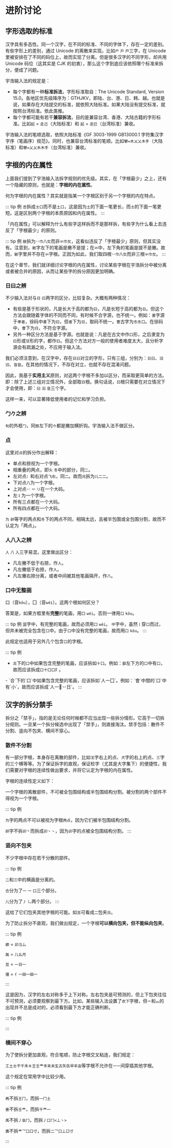 <script setup>
import Chaifen from '@/chaifen/Chaifen.vue'
</script>

# 进阶讨论

## 字形选取的标准

汉字具有多态性。同一个汉字，在不同的标准、不同的字体下，存在一定的差别。有些字形上的差别，通过 Unicode 的离散来实现。比如`户` `戶` `戸`三字，在 Unicode 里被安排在了不同的码位上，故而实现了分离。但是很多汉字的不同字形，却共用 Unicode 码位（这其实是 CJK 的初衷），那么这个字到底应该依照哪个标准来拆分，便成了问题。

宇浩输入法的规定是：

- 每个字都有一种**标准拆法**，字形标准取自：The Unicode Standard, Version 15.0。各地区优先级降序为：GTHJKV，即陆、台、港、日、韩、越。也就是说，如果存在大陆提交的标准，就依照大陆标准。如果大陆没有提交标准，就按照台湾标准。依此类推。
- 每个字都可能有若干**兼容拆法**，目的是兼容台湾、香港、大陆古籍的字形标准。比如`起` = `走己`（大陆标准）和 `起` = `走巳`（台湾标准）兼收。

宇浩输入法的笔顺选取，依照大陆标准《GF 3003-1999 GB13000.1 字符集汉字字序（笔画序）规范》。同时，也兼容台湾标准的笔顺。比如`攀=木乂乂木手`（大陆标准）和`攀=乂乂木木手`（台湾标准）兼收。

## 字根的内在属性

上面我们提到了宇浩输入法拆字规则的优先级。其实，在「字根最少」之上，还有一个隐藏的原则，也就是：**字根的内在属性**。

何为字根的内在属性？其实就是指某一个字根区别于另一个字根的内在特点。

::: tip 例
`吉`拆成`士口`而不是`土口`，这是因为`土`的下面一笔更长，而`士`的下面一笔更短。这是区别两个字根的本质原因和内在属性。
<Chaifen char='吉' id='吉' :parts='[3,3]' />
:::

「内在属性」可以解释为什么有些字这样拆而不是那样拆，有些字为什么看上去违反了「字根最少」的原则。

::: tip 例
`敝`拆为`丷巾八攵`而非`氺巾攵`，这看似违反了「字根最少」原则，但其实没有。注意到，`敝`字左下的笔画是撇不是提；在`氺`中，左下角的笔画是提不是撇。故而，`敝`字里并不存在`氺`字根。正因为如此，我们取四根`丷巾八攵`而非三根`氺巾攵`。
<Chaifen char='敝' id='敝' :parts='[2,3,2,4]' />
:::

在这个章节，我们就详细讨论字根的内在属性，讨论某些字根在宇浩拆分中被分离或者被合并的原因，从而让某些字的拆分原因更加明确。

### 日曰之辨

不少输入法对与`日` `曰`两字的区分，比较复杂。大概有两种情况：

- 有些是基于形状的，凡是长大于高的都为`曰`，凡是长短于高的都为`日`。但这个方法会跟随着字体的不同而不同，有时候不合字源，也不统一。例如：`書`字源于`聿者`，徐码中`書`下为`曰`，但`者`下为`日`，取码不统一。`曹`古字为`东东口`。在徐码中，`曹`下为`日`，不符合字源。
- 另外一种区分方法是基于字源。也就是说：凡是在古文中作`口`形，之后隶变为`曰`形或`甘`形的字，都作`曰`。但这个方法对方一般的使用者难度太大，且分析字源会有疏漏之处，不应用于输入法。
<Chaifen char='曹' id='曹' :parts='[1,3,2,1,4]' :colors='[1,2,1,2,3]' />

我们必须注意到，在汉字中，存在`日曰`对立的字形，只有三组，分别为：`日曰`、`汨汩`、`曶㫚`。在其他的情况下，不存在对立，也就不存在混淆问题。

因此，我基于**实用主义**原则，对这两个字根不多加以区分，而采取更简单的方法。即：除了上述三组对立情况外，全部取`日`根。换句话说，`曰`根只需要在对立情况下才会使用，即：`曰` `汩` `㫚`三个字。

这样一来，可以显著降低使用者的记忆和学习负担。

### 勹𠂊之辨

`旬`的外框`勹`，同`敖`左下的`𠂊`都是撇加横折钩。宇浩输入法不做区分。

### 点

这里对`点`的拆分作出解释：

- 单点和捺视为一个字根。
- 相重叠的两点，即`头` `冬`中的部分，同`二`。
- 左对点`冫`和右对点`飞右`，同`二`。故而`兆`拆为`儿二二`。
- 下对点`八`为一个字根。
- 上对点`丷` `䒑` `リ`在一个大码。
- 左`⺦`为一个字根。
- 所有三点都在一个大码。
- 所有四点都在一个大码。

`为` `卵`等字的两点和`冬`下的两点不同，相隔太远，且被半包围或全包围分割，故而不认定为「两点」。

### 人八入之辨

`人` `八` `入`三字易混，这里做出区分：

- 凡左撇不低于右捺，作`人`。
- 凡左撇低于右捺，作`入`。
- 凡左撇右捺分离，或者中间被其他笔画隔开，作`八`。

### 口中无整画

口（音`kǒu`），囗（音`wéi`）。这两个根如何区分？

答案是，如果方框里有**完整**的笔画，用`囗` `wéi`。否则一律用`口` `kǒu`。

::: tip 例
`国`字中，有完整的笔画，故而必须用`囗` `wéi`。
`中`字中，虽然`⼁`穿`口`而过，但并未被完全包含在`口`中。由于`口`中没有完整的笔画，故而用`口` `kǒu`。
:::

此规定也适用于另外几个包含`口`的字根。

::: tip 例

- `古`下的`口`中如果包含完整的笔画，应该拆如`十囗`。例如：`鄙`左下方的`口`中有`口`，故而应该拆成`口十囗口阝`。
<Chaifen char='鄙' id='鄙' :parts='[3,2,2,3,1,2]' :colors='[1,2,3,4,3,5]' />
- `合`下的`口`中如果包含完整的笔画，应该拆如`人一囗`。例如：`會`中間的`口`中有`小`，故而应该拆成`人一𫩏丷日`。
<Chaifen char='會' id='會' :parts='[2,1,3,2,1,4]' :colors='[1,2,3,4,3,5]' />
:::

## 汉字的拆分禁手

拆分之「禁手」，指的是无论任何时候都不应当出现一些拆分情形。它高于一切拆分规则。一旦某一个拆分候选中出现了「禁手」，则直接淘汰。禁手包括：散件不分割、竖向不包夹、横间不穿心。

### 散件不分割

有一部分字根，本身存在离散的部件，比如`戈`字右上的点、`犬`字的右上的点、`三`字的三个横等等。为了保证拆字的直观，保证检字（尤其是大字集下）的便捷性，我们需要对字根的连续性做出要求，并将它认定为字根的内在属性。

字根的连续性定义如下：

一个字根的离散部件，不可被全包围结构或半包围结构分割。被分割的两个部件不得视为一个字根。

::: tip 例

`为`字的两点不可以被视为字根`两点`，因为它们被半包围结构分割。  
<Chaifen char='为' id='为' :parts='[1,2,1]' :colors='[1,2,1]' />

`卵`字不拆`卯⺀`而拆成`卯丶丶`，因为`卯`字的点被全包围结构分割。
<Chaifen char='卵' id='卵' :parts='[2,1,1,2,1]' :colors='[1,2,1,1,3]' />
:::

### 竖向不包夹

不少字根中存在若干分散的部件。

::: tip 例

`二`和`三`中的横画是分离的。

`合`分为了`一` `一` `口`三个部分。

`儿`分为了`丿` `乚`两个部分。
:::

这给了它们包夹其他字根的可能。如`亘`可看成`二`包夹`日`。

为了防止拆分不直观，我们做出规定，一个字根**可以横向包夹，但不能纵向包夹**。

::: tip 例

`卿` = `卯彐厶`
<Chaifen char='卿' id='卿' :parts='[3,3,2,2]' :colors='[1,2,3,1,3,5]' />

`胤` = `儿幺月`
<Chaifen char='胤' id='胤' :parts='[1,3,4,1]' :colors='[1,2,3,1]' />

`亘` = `一日一`
<Chaifen char='亘' id='亘' :parts='[1,4,1]' :colors='[1,2,3,4,3,5]' />

`僵` = `亻一田一田一`
<Chaifen char='僵' id='僵' :parts='[2,1,5,1,5,1]' :colors='[1,2,3,4,5,6]' />

:::

这是因为，汉字的左右对称多于上下对称。左右包夹是可预测的，但上下包夹往往不可预测，必须要观察到最下方。比如，某些输入法设置了`衣下`字根，但`亠`和`𧘇`的出现并不总是成对的，必须看到最下方才能正确判断。

::: tip 例

<Chaifen char='裏' id='裏' :parts='[2,7,4]' :colors='[1,2,3,4,5,6]' />

:::

### 横间不穿心

为了使拆分更加直观，符合笔顺，防止字根交叉粘连，我们规定：

`工土士干千禾キ王壬龶丰末未生古矢缶早羊虫`等字根不允许在`一一`间穿插其他字根。

这个规定在常用字中比较少用。

::: tip 例

`再`不拆`王冂`，而拆`一冂土`
<Chaifen char='再' id='再' :parts='[1,2,3,2]' :colors='[1,2,3,1,3,5]' />

`垂`不拆`壬龷`，而拆`千龷一`
<Chaifen char='垂' id='垂' :parts='[3,4,1,2]' :colors='[1,2,3,1,3,5]' />

`禹`不拆`丿虫冂`，而拆`丿口冂<丄丶>`
<Chaifen char='禹' id='禹' :parts='[1,3,2,3]' :colors='[1,2,3,4,3,5]' />

`夀`不拆`龶乛口口寸`，而拆`二乛口丄口寸`

:::
